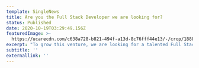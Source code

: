 ```yaml
---
template: SingleNews
title: Are you the Full Stack Developer we are looking for?
status: Published
date: 2020-10-19T03:29:49.156Z
featuredImage: >-
  https://ucarecdn.com/c638a728-b821-494f-a13d-8c76fff44e13/-/crop/1888x1568/113,257/-/preview/
excerpt: "To grow this venture, we are looking for a talented Full Stack Developer / DevOps Engineer to support our team.\r The ideal candidate enjoys dealing with mission-critical systems, complex workflows, data analytics and cloud computing. \rWant to know more? Send an email to HR@DeltaQ.io"
subtitle: ''
externallink: ''
---
```


